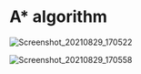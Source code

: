 # A* algorithm


![Screenshot_20210829_170522](https://user-images.githubusercontent.com/42190754/131263989-c6597398-b49b-4862-a5bb-a589774ee899.png)

![Screenshot_20210829_170558](https://user-images.githubusercontent.com/42190754/131263973-424a5f60-47e5-4dec-91c9-df6779806c75.png)
